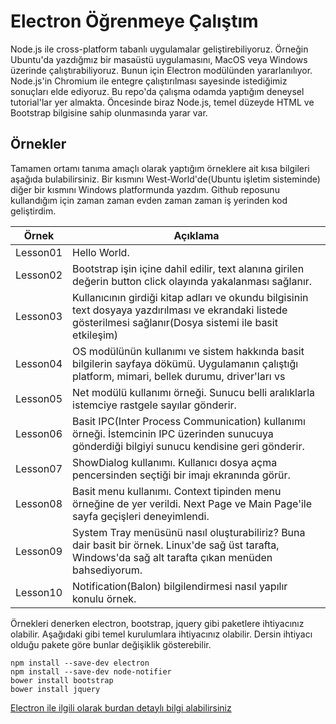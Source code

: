 # Electron Öğrenmeye Çalıştım

Node.js ile cross-platform tabanlı uygulamalar geliştirebiliyoruz. Örneğin Ubuntu'da yazdığmız bir masaüstü uygulamasını, MacOS veya Windows üzerinde çalıştırabiliyoruz. Bunun için Electron modülünden yararlanılıyor. Node.js'in Chromium ile entegre çalıştırılması sayesinde istediğimiz sonuçları elde ediyoruz. Bu repo'da çalışma odamda yaptığım deneysel tutorial'lar yer almakta. Öncesinde biraz Node.js, temel düzeyde HTML ve Bootstrap bilgisine sahip olunmasında yarar var.

## Örnekler

Tamamen ortamı tanıma amaçlı olarak yaptığım örneklere ait kısa bilgileri aşağıda bulabilirsiniz. Bir kısmını West-World'de(Ubuntu işletim sisteminde) diğer bir kısmını Windows platformunda yazdım. Github reposunu kullandığım için zaman zaman evden zaman zaman iş yerinden kod geliştirdim.

Örnek           | Açıklama
--------------- | ----------------------------------------------------------------------
Lesson01 | Hello World.
Lesson02 | Bootstrap işin içine dahil edilir, text alanına girilen değerin button click olayında yakalanması sağlanır.
Lesson03 | Kullanıcının girdiği kitap adları ve okundu bilgisinin text dosyaya yazdırılması ve ekrandaki listede gösterilmesi sağlanır(Dosya sistemi ile basit etkileşim)
Lesson04 | OS modülünün kullanımı ve sistem hakkında basit bilgilerin sayfaya dökümü. Uygulamanın çalıştığı platform, mimari, bellek durumu, driver'ları vs
Lesson05 | Net modülü kullanımı örneği. Sunucu belli aralıklarla istemciye rastgele sayılar gönderir.
Lesson06 | Basit IPC(Inter Process Communication) kullanımı örneği. İstemcinin IPC üzerinden sunucuya gönderdiği bilgiyi sunucu kendisine geri gönderir.
Lesson07 | ShowDialog kullanımı. Kullanıcı dosya açma pencersinden seçtiği bir imajı ekranında görür.
Lesson08 | Basit menu kullanımı. Context tipinden menu örneğine de yer verildi. Next Page ve Main Page'ile sayfa geçişleri deneyimlendi.
Lesson09 | System Tray menüsünü nasıl oluşturabiliriz? Buna dair basit bir örnek. Linux'de sağ üst tarafta, Windows'da sağ alt tarafta çıkan menüden bahsediyorum.
Lesson10 | Notification(Balon) bilgilendirmesi nasıl yapılır konulu örnek.

Örnekleri denerken electron, bootstrap, jquery gibi paketlere ihtiyacınız olabilir. Aşağıdaki gibi temel kurulumlara ihtiyacınız olabilir. Dersin ihtiyacı olduğu pakete göre bunlar değişiklik gösterebilir.

```
npm install --save-dev electron
npm install --save-dev node-notifier
bower install bootstrap
bower install jquery
```

 [Electron ile ilgili olarak burdan detaylı bilgi alabilirsiniz](https://electronjs.org/)